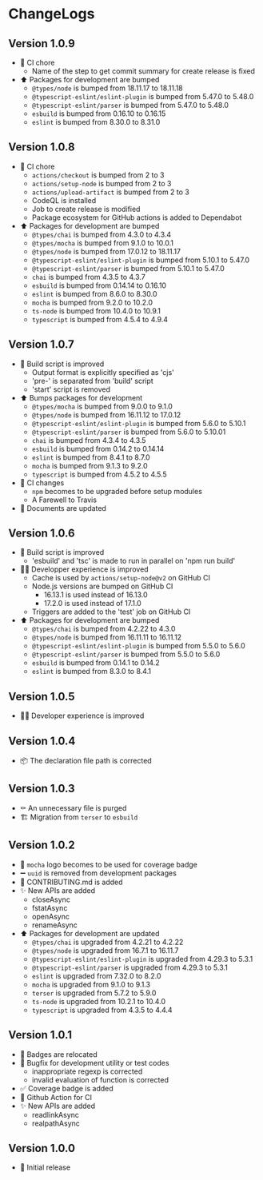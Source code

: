 # ChangeLogs

## Version 1.0.9

- :green_heart: CI chore
  - Name of the step to get commit summary for create release is fixed
- :arrow_up: Packages for development are bumped
  - `@types/node` is bumped from 18.11.17 to 18.11.18
  - `@typescript-eslint/eslint-plugin` is bumped from 5.47.0 to 5.48.0
  - `@typescript-eslint/parser` is bumped from 5.47.0 to 5.48.0
  - `esbuild` is bumped from 0.16.10 to 0.16.15
  - `eslint` is bumped from 8.30.0 to 8.31.0

## Version 1.0.8

- :green_heart: CI chore
  - `actions/checkout` is bumped from 2 to 3
  - `actions/setup-node` is bumped from 2 to 3
  - `actions/upload-artifact` is bumped from 2 to 3
  - CodeQL is installed
  - Job to create release is modified
  - Package ecosystem for GitHub actions is added to Dependabot
- :arrow_up: Packages for development are bumped
  - `@types/chai` is bumped from 4.3.0 to 4.3.4
  - `@types/mocha` is bumped from 9.1.0 to 10.0.1
  - `@types/node` is bumped from 17.0.12 to 18.11.17
  - `@typescript-eslint/eslint-plugin` is bumped from 5.10.1 to 5.47.0
  - `@typescript-eslint/parser` is bumped from 5.10.1 to 5.47.0
  - `chai` is bumped from 4.3.5 to 4.3.7
  - `esbuild` is bumped from 0.14.14 to 0.16.10
  - `eslint` is bumped from 8.6.0 to 8.30.0
  - `mocha` is bumped from 9.2.0 to 10.2.0
  - `ts-node` is bumped from 10.4.0 to 10.9.1
  - `typescript` is bumped from 4.5.4 to 4.9.4

## Version 1.0.7

- :hammer: Build script is improved
  - Output format is explicitly specified as 'cjs'
  - 'pre-' is separated from 'build' script
  - 'start' script is removed
- :arrow_up: Bumps packages for development
  - `@types/mocha` is bumped from 9.0.0 to 9.1.0
  - `@types/node` is bumped from 16.11.12 to 17.0.12
  - `@typescript-eslint/eslint-plugin` is bumped from 5.6.0 to 5.10.1
  - `@typescript-eslint/parser` is bumped from 5.6.0 to 5.10.01
  - `chai` is bumped from 4.3.4 to 4.3.5
  - `esbuild` is bumped from 0.14.2 to 0.14.14
  - `eslint` is bumped from 8.4.1 to 8.7.0
  - `mocha` is bumped from 9.1.3 to 9.2.0
  - `typescript` is bumped from 4.5.2 to 4.5.5
- :green_heart: CI changes
  - `npm` becomes to be upgraded before setup modules
  - A Farewell to Travis
- :memo: Documents are updated

## Version 1.0.6

- :hammer: Build script is improved
  - 'esbuild' and 'tsc' is made to run in parallel on 'npm run build'
- :technologist: Developper experience is improved
  - Cache is used by `actions/setup-node@v2` on GitHub CI
  - Node.js versions are bumped on GitHub CI
    - 16.13.1 is used instead of 16.13.0
    - 17.2.0 is used instead of 17.1.0
  - Triggers are added to the 'test' job on GitHub CI
- :arrow_up: Packages for development are bumped
  - `@types/chai` is bumped from 4.2.22 to 4.3.0
  - `@types/node` is bumped from 16.11.11 to 16.11.12
  - `@typescript-eslint/eslint-plugin` is bumped from 5.5.0 to 5.6.0
  - `@typescript-eslint/parser` is bumped from 5.5.0 to 5.6.0
  - `esbuild` is bumped from 0.14.1 to 0.14.2
  - `eslint` is bumped from 8.3.0 to 8.4.1

## Version 1.0.5

- :technologist: Developer experience is improved

## Version 1.0.4

- :package: The declaration file path is corrected

## Version 1.0.3

- :coffin: An unnecessary file is purged
- :building_construction: Migration from `terser` to `esbuild`

## Version 1.0.2

- :memo: `mocha` logo becomes to be used for coverage badge
- :heavy_minus_sign: `uuid` is removed from development packages
- :memo: CONTRIBUTING.md is added
- :sparkles: New APIs are added
  - closeAsync
  - fstatAsync
  - openAsync
  - renameAsync
- :arrow_up: Packages for development are updated
  - `@types/chai` is upgraded from 4.2.21 to 4.2.22
  - `@types/node` is upgraded from 16.7.1 to 16.11.7
  - `@typescript-eslint/eslint-plugin` is upgraded from 4.29.3 to 5.3.1
  - `@typescript-eslint/parser` is upgraded from 4.29.3 to 5.3.1
  - `eslint` is upgraded from 7.32.0 to 8.2.0
  - `mocha` is upgraded from 9.1.0 to 9.1.3
  - `terser` is upgraded from 5.7.2 to 5.9.0
  - `ts-node` is upgraded from 10.2.1 to 10.4.0
  - `typescript` is upgraded from 4.3.5 to 4.4.4

## Version 1.0.1

- :memo: Badges are relocated
- :bug: Bugfix for development utility or test codes
  - inappropriate regexp is corrected
  - invalid evaluation of function is corrected
- :white_check_mark: Coverage badge is added
- :green_heart: Github Action for CI
- :sparkles: New APIs are added
  - readlinkAsync
  - realpathAsync

## Version 1.0.0

- :tada: Initial release
